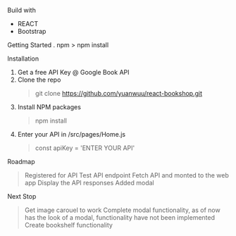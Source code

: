 Build with
- REACT
- Bootstrap


Getting Started
. npm 
    > npm install


Installation
1. Get a free API Key @ Google Book API
2. Clone the repo
    > git clone https://github.com/yuanwuu/react-bookshop.git
3. Install NPM packages
    > npm install
4. Enter your API in /src/pages/Home.js
    > const apiKey = 'ENTER YOUR API'


Roadmap
> Registered for API
> Test API endpoint
> Fetch API and monted to the web app
> Display the API responses
> Added modal


Next Stop
> Get image carouel to work
> Complete modal functionality, as of now has the look of a modal, functionality have not been implemented
> Create bookshelf functionality